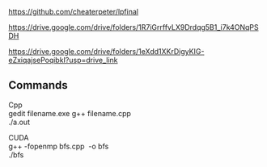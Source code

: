 https://github.com/cheaterpeter/lpfinal </br>

https://drive.google.com/drive/folders/1R7iGrrffvLX9Drdqg5B1_i7k4ONqPSDH </br>

https://drive.google.com/drive/folders/1eXdd1XKrDigyKIG-eZxiqajsePoqibkI?usp=drive_link



## Commands

Cpp </br>
gedit filename.exe
g++ filename.cpp </br>
./a.out


CUDA </br>
g++ -fopenmp bfs.cpp  -o bfs </br>
./bfs
